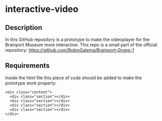 # interactive-video

## Description
In this GitHub repository is a prototype to make the videoplayer for the Brainport Museum more interactive.
This repo is a small part of the official repository: https://github.com/RobinGalema/Brainport-Groep-1

## Requirements
Inside the html file this piece of code should be added to make the prototype work properly:
```
<div class="content">
  <div class="section"></div>
  <div class="section"></div>
  <div class="section"></div>
  <div class="section"></div>
</div>
```
